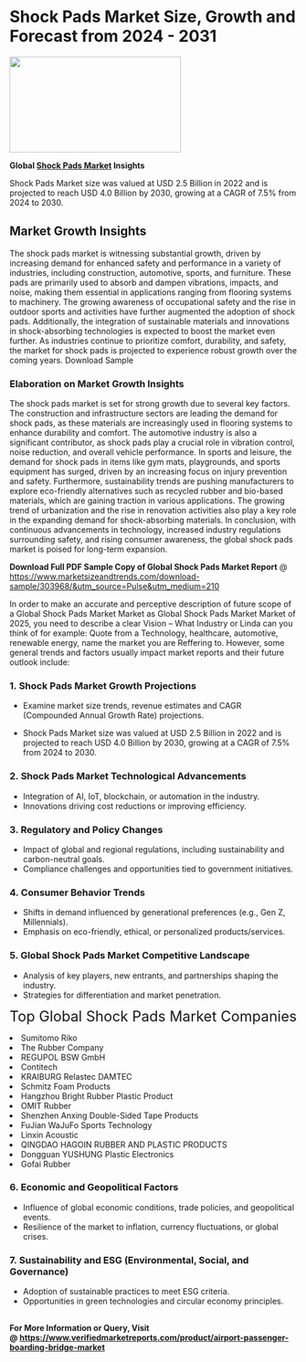 <H1>Shock Pads Market Size, Growth and Forecast from 2024 - 2031</H1><img class="aligncenter size-medium wp-image-584254" src="https://thirdeyenews.in/wp-content/uploads/2024/09/Global-Market-Research-300x168.jpeg" alt="" width="300" height="168" /><p><strong>Global&nbsp;<a href="https://www.marketsizeandtrends.com/download-sample/303968/&amp;utm_source=Pulse&amp;utm_medium=210">Shock Pads Market</a> Insights</strong></p><p>Shock Pads Market size was valued at USD 2.5 Billion in 2022 and is projected to reach USD 4.0 Billion by 2030, growing at a CAGR of 7.5% from 2024 to 2030.</p><p><h2>Market Growth Insights</h2> The shock pads market is witnessing substantial growth, driven by increasing demand for enhanced safety and performance in a variety of industries, including construction, automotive, sports, and furniture. These pads are primarily used to absorb and dampen vibrations, impacts, and noise, making them essential in applications ranging from flooring systems to machinery. The growing awareness of occupational safety and the rise in outdoor sports and activities have further augmented the adoption of shock pads. Additionally, the integration of sustainable materials and innovations in shock-absorbing technologies is expected to boost the market even further. As industries continue to prioritize comfort, durability, and safety, the market for shock pads is projected to experience robust growth over the coming years. Download Sample <h3>Elaboration on Market Growth Insights</h3> The shock pads market is set for strong growth due to several key factors. The construction and infrastructure sectors are leading the demand for shock pads, as these materials are increasingly used in flooring systems to enhance durability and comfort. The automotive industry is also a significant contributor, as shock pads play a crucial role in vibration control, noise reduction, and overall vehicle performance. In sports and leisure, the demand for shock pads in items like gym mats, playgrounds, and sports equipment has surged, driven by an increasing focus on injury prevention and safety. Furthermore, sustainability trends are pushing manufacturers to explore eco-friendly alternatives such as recycled rubber and bio-based materials, which are gaining traction in various applications. The growing trend of urbanization and the rise in renovation activities also play a key role in the expanding demand for shock-absorbing materials. In conclusion, with continuous advancements in technology, increased industry regulations surrounding safety, and rising consumer awareness, the global shock pads market is poised for long-term expansion. </p><p><span class=""><strong>Download Full PDF Sample Copy of Global Shock Pads Market Report</strong> @ <a href="https://www.marketsizeandtrends.com/download-sample/303968/&amp;utm_source=Pulse&amp;utm_medium=210" target="_blank">https://www.marketsizeandtrends.com/download-sample/303968/&amp;utm_source=Pulse&amp;utm_medium=210</a></span></p><p>In order to make an accurate and perceptive description of future scope of a Global&nbsp;Shock Pads Market Market as Global&nbsp;Shock Pads Market Market of 2025, you need to describe a clear Vision &ndash; What Industry or Linda can you think of for example: Quote from a Technology, healthcare, automotive, renewable energy, name the market you are Reffering to. However, some general trends and factors usually impact market reports and their future outlook include:</p><h3>1.&nbsp;<strong>Shock Pads Market Growth Projections</strong></h3><ul><li>Examine market size trends, revenue estimates and CAGR (Compounded Annual Growth Rate) projections.</li><li><p>Shock Pads Market size was valued at USD 2.5 Billion in 2022 and is projected to reach USD 4.0 Billion by 2030, growing at a CAGR of 7.5% from 2024 to 2030.</p></li></ul><h3>2.&nbsp;<strong>Shock Pads Market Technological Advancements</strong></h3><ul><li>Integration of AI, IoT, blockchain, or automation in the industry.</li><li>Innovations driving cost reductions or improving efficiency.</li></ul><h3>3.&nbsp;<strong>Regulatory and Policy Changes</strong></h3><ul><li>Impact of global and regional regulations, including sustainability and carbon-neutral goals.</li><li>Compliance challenges and opportunities tied to government initiatives.</li></ul><h3>4.&nbsp;<strong>Consumer Behavior Trends</strong></h3><ul><li>Shifts in demand influenced by generational preferences (e.g., Gen Z, Millennials).</li><li>Emphasis on eco-friendly, ethical, or personalized products/services.</li></ul><h3>5.&nbsp;<strong>Global Shock Pads Market Competitive Landscape</strong></h3><ul><li>Analysis of key players, new entrants, and partnerships shaping the industry.</li><li>Strategies for differentiation and market penetration.</li></ul><p data-pm-slice="1 1 []"><span style="color: inherit; font-family: inherit; font-size: 25px;">Top Global Shock Pads Market Companies</span></p><div class="" data-test-id=""><p><li>Sumitomo Riko</li><li> The Rubber Company</li><li> REGUPOL BSW GmbH</li><li> Contitech</li><li> KRAIBURG Relastec DAMTEC</li><li> Schmitz Foam Products</li><li> Hangzhou Bright Rubber Plastic Product</li><li> OMIT Rubber</li><li> Shenzhen Anxing Double-Sided Tape Products</li><li> FuJian WaJuFo Sports Technology</li><li> Linxin Acoustic</li><li> QINGDAO HAGOIN RUBBER AND PLASTIC PRODUCTS</li><li> Dongguan YUSHUNG Plastic Electronics</li><li> Gofai Rubber</li></p></div><h3>6.&nbsp;<strong>Economic and Geopolitical Factors</strong></h3><ul><li>Influence of global economic conditions, trade policies, and geopolitical events.</li><li>Resilience of the market to inflation, currency fluctuations, or global crises.</li></ul><h3>7.&nbsp;<strong>Sustainability and ESG (Environmental, Social, and Governance)</strong></h3><ul><li>Adoption of sustainable practices to meet ESG criteria.</li><li>Opportunities in green technologies and circular economy principles.</li></ul><h2><strong style="font-size: 14px;">For More Information or Query, Visit @&nbsp;</strong><a style="background-color: #ffffff; font-size: 14px;" href="https://www.marketsizeandtrends.com/report/shock-pads-market/" target="_blank">https://www.verifiedmarketreports.com/product/airport-passenger-boarding-bridge-market</a></h2>
